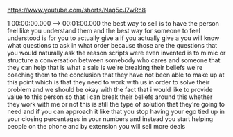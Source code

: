 https://www.youtube.com/shorts/Naq5cJ7wRc8

1 00:00:00.000 --\> 00:01:00.000 the best way to sell is to have the
person feel like you understand them and the best way for someone to
feel understood is for you to actually give a if you actually give a you
will know what questions to ask in what order because those are the
questions that you would naturally ask the reason scripts were even
invented is to mimic or structure a conversation between somebody who
cares and someone that they can help that is what a sale is we're
breaking their beliefs we're coaching them to the conclusion that they
have not been able to make up at this point which is that they need to
work with us in order to solve their problem and we should be okay with
the fact that i would like to provide value to this person so that i can
break their beliefs around this whether they work with me or not this is
still the type of solution that they're going to need and if you can
approach it like that you stop having your ego tied up in your closing
percentages in your numbers and instead you start helping people on the
phone and by extension you will sell more deals
